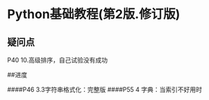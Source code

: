 # Python基础教程(第2版.修订版)

## 疑问点
P40 10.高级排序，自己试验没有成功

##进度

####P46 3.3字符串格式化：完整版
####P55 4 字典：当索引不好用时